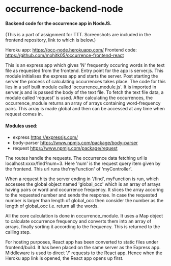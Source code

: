 # occurrence-backend-node

#### Backend code for the occurrence app in NodeJS.
(This is a part of assignment for TTT. Screenshots are included in the frontend repository, link to which is below.)

Heroku app: https://occ-node.herokuapp.com/
Frontend code: https://github.com/mohitk05/occurrence-frontend-react

This is an express app which gives 'N' frequently occuring words in the text file as requested from the frontend.
Entry point for the app is server.js. This module initialises the express app and starts the server. Post starting the server the process of calculating occurrences takes place. The code for this lies in a self built module called 'occurrence\_module.js'. It is imported in server.js and is passed the body of the text file. To fetch the text file data, a module called 'request' is used. After calculating the occurrences, the occurrence_module returns an array of arrays containing word-frequency pairs. This array is made global and then can be accessed at any time when request comes in.

#### Modules used:
* express https://expressjs.com/
* body-parser https://www.npmjs.com/package/body-parser
* request https://www.npmjs.com/package/request

The routes handle the requests. The occurrence data fetching url is localhost:xxxx/find?num=3. Here 'num' is the request query item given by the frontend. This url runs the'myFunction' of 'myController'.

When a request hits the server ending in '/find', myFunction is run, which accesses the global object named 'global_occ' which is an array of arrays having pairs or word and occurrence frequency. It slices the array accoring to the requested number and sends the response. In case the requested number is larger than length of global\_occ then consider the number as the length of global\_occ i.e. return all the words.

All the core calculation is done in occurrence_module. It uses a Map object to calculate occurrence frequency and converts them into an array of arrays, finally sorting it according to the frequency. This is returned to the calling step.

For hosting purposes, React app has been converted to static files under frontend/build. It has been placed on the same server as the Express app. Middleware is used to direct '/' requests to the React app. Hence when the Heroku app link is opened, the React app opens up first.